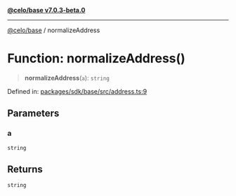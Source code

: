 [**@celo/base v7.0.3-beta.0**](../README.md)

***

[@celo/base](../README.md) / normalizeAddress

# Function: normalizeAddress()

> **normalizeAddress**(`a`): `string`

Defined in: [packages/sdk/base/src/address.ts:9](https://github.com/celo-org/developer-tooling/blob/master/packages/sdk/base/src/address.ts#L9)

## Parameters

### a

`string`

## Returns

`string`
